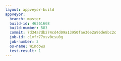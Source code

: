 ```yaml
---
layout: appveyor-build
appveyor:
  branch: master
  build-id: 46361668
  build-number: 583
  commit: 7d34a7db274cd4d09a13950fae36e2a96de8bc2c
  job-id: c1vfr77xsv0csu0g
  job-number: 3
  os-name: Windows
  test-result: 1
---
```

